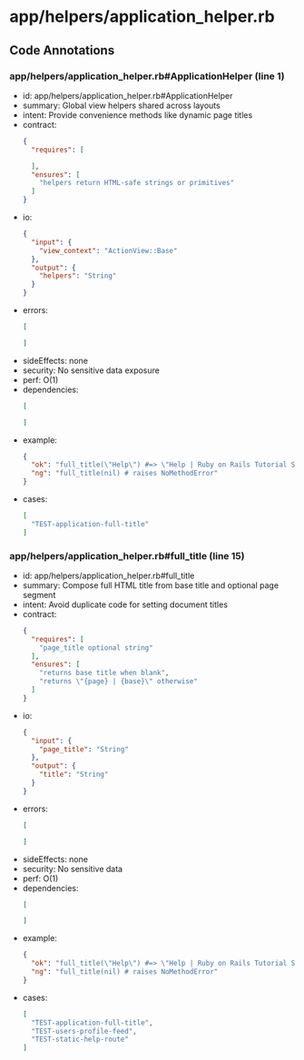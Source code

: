 # app/helpers/application_helper.rb

## Code Annotations

### app/helpers/application_helper.rb#ApplicationHelper (line 1)
- id: app/helpers/application_helper.rb#ApplicationHelper
- summary: Global view helpers shared across layouts
- intent: Provide convenience methods like dynamic page titles
- contract:
  ```json
  {
    "requires": [
  
    ],
    "ensures": [
      "helpers return HTML-safe strings or primitives"
    ]
  }
  ```
- io:
  ```json
  {
    "input": {
      "view_context": "ActionView::Base"
    },
    "output": {
      "helpers": "String"
    }
  }
  ```
- errors:
  ```json
  [
  
  ]
  ```
- sideEffects: none
- security: No sensitive data exposure
- perf: O(1)
- dependencies:
  ```json
  [
  
  ]
  ```
- example:
  ```json
  {
    "ok": "full_title(\"Help\") #=> \"Help | Ruby on Rails Tutorial Sample App\"",
    "ng": "full_title(nil) # raises NoMethodError"
  }
  ```
- cases:
  ```json
  [
    "TEST-application-full-title"
  ]
  ```

### app/helpers/application_helper.rb#full_title (line 15)
- id: app/helpers/application_helper.rb#full_title
- summary: Compose full HTML title from base title and optional page segment
- intent: Avoid duplicate code for setting document titles
- contract:
  ```json
  {
    "requires": [
      "page_title optional string"
    ],
    "ensures": [
      "returns base title when blank",
      "returns \"{page} | {base}\" otherwise"
    ]
  }
  ```
- io:
  ```json
  {
    "input": {
      "page_title": "String"
    },
    "output": {
      "title": "String"
    }
  }
  ```
- errors:
  ```json
  [
  
  ]
  ```
- sideEffects: none
- security: No sensitive data
- perf: O(1)
- dependencies:
  ```json
  [
  
  ]
  ```
- example:
  ```json
  {
    "ok": "full_title(\"Help\") #=> \"Help | Ruby on Rails Tutorial Sample App\"",
    "ng": "full_title(nil) # raises NoMethodError"
  }
  ```
- cases:
  ```json
  [
    "TEST-application-full-title",
    "TEST-users-profile-feed",
    "TEST-static-help-route"
  ]
  ```
